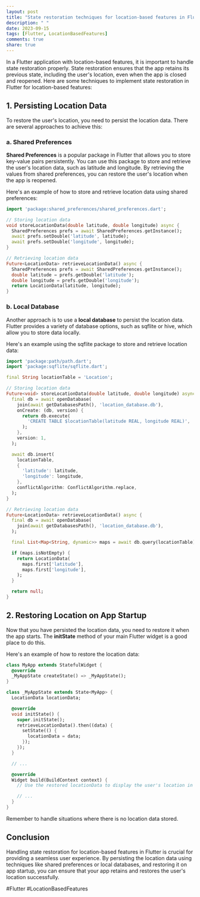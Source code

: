 ```yaml
---
layout: post
title: "State restoration techniques for location-based features in Flutter"
description: " "
date: 2023-09-15
tags: [Flutter, LocationBasedFeatures]
comments: true
share: true
---
```


In a Flutter application with location-based features, it is important to handle state restoration properly. State restoration ensures that the app retains its previous state, including the user's location, even when the app is closed and reopened. Here are some techniques to implement state restoration in Flutter for location-based features:

## 1. Persisting Location Data

To restore the user's location, you need to persist the location data. There are several approaches to achieve this:

### a. Shared Preferences

**Shared Preferences** is a popular package in Flutter that allows you to store key-value pairs persistently. You can use this package to store and retrieve the user's location data, such as latitude and longitude. By retrieving the values from shared preferences, you can restore the user's location when the app is reopened.

Here's an example of how to store and retrieve location data using shared preferences:

```dart
import 'package:shared_preferences/shared_preferences.dart';

// Storing location data
void storeLocationData(double latitude, double longitude) async {
  SharedPreferences prefs = await SharedPreferences.getInstance();
  await prefs.setDouble('latitude', latitude);
  await prefs.setDouble('longitude', longitude);
}

// Retrieving location data
Future<LocationData> retrieveLocationData() async {
  SharedPreferences prefs = await SharedPreferences.getInstance();
  double latitude = prefs.getDouble('latitude');
  double longitude = prefs.getDouble('longitude');
  return LocationData(latitude, longitude);
}
```

### b. Local Database

Another approach is to use a **local database** to persist the location data. Flutter provides a variety of database options, such as sqflite or hive, which allow you to store data locally.

Here's an example using the sqflite package to store and retrieve location data:

```dart
import 'package:path/path.dart';
import 'package:sqflite/sqflite.dart';

final String locationTable = 'Location';

// Storing location data
Future<void> storeLocationData(double latitude, double longitude) async {
  final db = await openDatabase(
    join(await getDatabasesPath(), 'location_database.db'),
    onCreate: (db, version) {
      return db.execute(
        'CREATE TABLE $locationTable(latitude REAL, longitude REAL)',
      );
    },
    version: 1,
  );

  await db.insert(
    locationTable,
    {
      'latitude': latitude,
      'longitude': longitude,
    },
    conflictAlgorithm: ConflictAlgorithm.replace,
  );
}

// Retrieving location data
Future<LocationData> retrieveLocationData() async {
  final db = await openDatabase(
    join(await getDatabasesPath(), 'location_database.db'),
  );

  final List<Map<String, dynamic>> maps = await db.query(locationTable);

  if (maps.isNotEmpty) {
    return LocationData(
      maps.first['latitude'],
      maps.first['longitude'],
    );
  }

  return null;
}
```

## 2. Restoring Location on App Startup

Now that you have persisted the location data, you need to restore it when the app starts.
The **initState** method of your main Flutter widget is a good place to do this.

Here's an example of how to restore the location data:

```dart
class MyApp extends StatefulWidget {
  @override
  _MyAppState createState() => _MyAppState();
}

class _MyAppState extends State<MyApp> {
  LocationData locationData;

  @override
  void initState() {
    super.initState();
    retrieveLocationData().then((data) {
      setState(() {
        locationData = data;
      });
    });
  }

  // ...

  @override
  Widget build(BuildContext context) {
    // Use the restored locationData to display the user's location in the UI

    // ...
  }
}
```

Remember to handle situations where there is no location data stored.

## Conclusion

Handling state restoration for location-based features in Flutter is crucial for providing a seamless user experience. By persisting the location data using techniques like shared preferences or local databases, and restoring it on app startup, you can ensure that your app retains and restores the user's location successfully.

#Flutter #LocationBasedFeatures